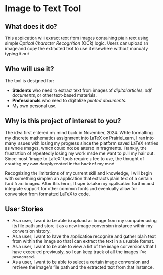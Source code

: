 # Image to Text Tool 

## What does it do?

This application will extract text from images containing plain text using simple *Optical Character Recognition* (OCR) logic. Users can upload an image and copy the extracted text to use it elsewhere without manually typing it out.

## Who will use it?

The tool is designed for:
- **Students** who need to extract text from images of *digital articles*, *pdf documents*, or other text-based materials.
- **Professionals** who need to digitalize *printed documents*.
- My own personal use.

## Why is this project of interest to you?

The idea first entered my mind back in November, 2024. While formatting my discrete mathematics assignment into LaTeX on PrairieLearn, I ran into many issues with losing my progress since the platform saved LaTeX entries as whole images, which could not be altered in fragments. Frankly, the frustration of repeatedly losing my work made me want to pull my hair out. Since most 'image to LaTeX' tools require a fee to use, the thought of creating my own deeply rooted in the back of my mind.

Recognizing the limitations of my current skill and knowledge, I will begin with something simpler: an application that extracts plain text of a certain font from images. After this term, I hope to take my application further and integrate support for other common fonts and eventually allow for conversion from formatted LaTeX to code.

## User Stories

- As a user, I want to be able to upload an image from my computer using its file path and store it as a new image conversion instance within my conversion history.
- As a user, I want to have the application recognize and gather plain text from within the image so that I can extract the text in a usuable format.
- As a user, I want to be able to view a list of the image conversions that I have executed previously, so I can keep track of all the images I’ve processed.
- As a user, I want to be able to select a certain image conversion and retrieve the image's file path and the extracted text from that instance.
